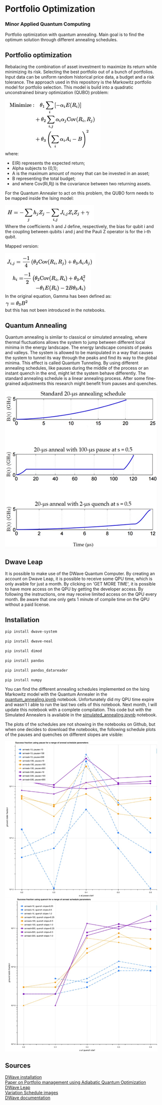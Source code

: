 # Portfolio Optimization
### Minor Applied Quantum Computing 

Portfolio optimization with quantum annealing. Main goal is to find the optimum solution through different annealing schedules.

## Portfolio optimization
Rebalacing the combination of asset investment to maximize its return while minimizing its risk. Selecting the best portfolio out of a bunch of portfolios. Input data can be uniform random historical price data, a budget and a risk tolerance. The approach used in this repository is the Markowitz portfolio model for portfolio selection. This model is build into a quadratic unconstrained binary optimization (QUBO) problem:

![alt text](files/img/59DB952F-07D7-4F22-BBD2-2B574899D4D1_4_5005_c.jpeg)\
where:
- E(R) represents the expected return;
- Alpha subjects to {0,1};
- A is the maximum amount of money that can be invested in an asset;
- B representing the total budget;
- and where Cov(Ri,Rj) is the covariance between two returning assets.

For the Quantum Annealer to act on this problem, the QUBO form needs to be mapped inside the Ising model:

![alt text](files/img/47715E9C-9975-4AF4-87B0-2EBA8191D0E5_4_5005_c.jpeg)\
Where the coefficients h and J define, respectively, the bias for qubit i and the coupling between qubits i and j and the Pauli Z operator is for the i-th qubit.

Mapped version:

![alt text](files/img/D6F18D48-F547-4A32-A7E2-AD9B9AC8F94A_4_5005_c.jpeg)\
![alt text](files/img/A45D8EDD-F9D4-48A6-8555-2A6EB88EA0FD_4_5005_c.jpeg)\
In the original equation, Gamma has been defined as:\
![alt text](files/img/A3640BD4-45C3-4DB4-A9C8-221D77D20A2A_4_5005_c.jpeg)\
but this has not been introduced in the notebooks.

## Quantum Annealing
Quantum annealing is similar to classical or simulated annealing, where thermal fluctuations allows
the system to jump between different local minima in the energy landscape. The energy landscape consists of peaks and valleys. The system is allowed to be manipulated in a way that causes the system to tunnel its way through the peaks and find its way to the global minima. This effect is called Quantum Tunneling. By using different annealing schedules, like pauses during the middle of the process or an instant quench in the end, might let the system behave differently. The standard annealing schedule is a linear annealing process. After some fine-grained adjustments this research might benefit from pauses and quenches.

![alt text](files/img/97F12058-CE27-4CD1-9416-8057D5B0F6A3.jpeg)
## Dwave Leap
It is possible to make use of the DWave Quantum Computer. By creating an account on Dwave Leap, it is possible to receive some QPU time, which is only avaible for just a month. By clicking on 'GET MORE TIME', it is possible to have more access on the QPU by getting the developer access. By following the instructions, one may receive limited access on the QPU every month. Be aware that one only gets 1 minute of compile time on the QPU without a paid license. 

## Installation

``` 
pip install dwave-system

pip install dwave-neal 

pip install dimod

pip install pandas 

pip install pandas_datareader 

pip install numpy 
```

You can find the different annealing schedules implemented on the Ising Markowitz model with the Quantum Annealer in the [quantum_annealing.ipynb](quantum_annealing.ipynb) notebook. Unfortunately did my QPU time expire and wasn't I able to run the last two cells of this notebook. Next month, I will update this notebook with a complete compilation. This code but with the Simulated Annealers is available in the [simulated_annealing.ipynb](https://github.com/Lizaterdag/portfolio-optimization/blob/main/simulated_annealing.ipynb) notebook.

The plots of the schedules are not showing in the notebooks on Github, but when one decides to download the notebooks, the following schedule plots of the pauses and quenches on different slopes are visible:

![](files/img/627A7AE7-7C3A-4BCA-B381-E11822FA5776.jpeg)
![](files/img/57FC68D0-F227-40A8-8A7F-064FD684A2CB.jpeg)

## Sources
[DWave installation](https://docs.ocean.dwavesys.com/projects/system/en/stable/installation.html)\
[Paper on Portfolio management using Adiabatic Quantum Optimization](https://www.osti.gov/servlets/purl/1423041)\
[DWave Leap](https://cloud.dwavesys.com/leap/)\
[Variation Schedule images](https://docs.dwavesys.com/docs/latest/c_fd_as.html)\
[DWave documentation](https://docs.ocean.dwavesys.com/en/stable/)
